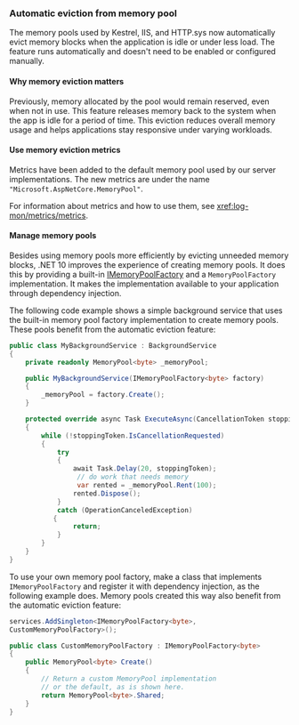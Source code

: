 ### Automatic eviction from memory pool

The memory pools used by Kestrel, IIS, and HTTP.sys now automatically evict memory blocks when the application is idle or under less load. The feature  runs automatically and doesn't need to be enabled or configured manually.

#### Why memory eviction matters

Previously, memory allocated by the pool would remain reserved, even when not in use. This feature releases memory back to the system when the app is idle for a period of time. This eviction reduces overall memory usage and helps applications stay responsive under varying workloads.

#### Use memory eviction metrics

Metrics have been added to the default memory pool used by our server implementations. The new metrics are under the name `"Microsoft.AspNetCore.MemoryPool"`.

For information about metrics and how to use them, see <xref:log-mon/metrics/metrics>.

#### Manage memory pools

Besides using memory pools more efficiently by evicting unneeded memory blocks, .NET 10 improves the experience of creating memory pools. It does this by providing a built-in [IMemoryPoolFactory](https://source.dot.net/#Microsoft.AspNetCore.Connections.Abstractions/IMemoryPoolFactory.cs) and a `MemoryPoolFactory` implementation. It makes the implementation available to your application through dependency injection.

The following code example shows a simple background service that uses the built-in memory pool factory implementation to create memory pools. These pools benefit from the automatic eviction feature:

```csharp
public class MyBackgroundService : BackgroundService
{
    private readonly MemoryPool<byte> _memoryPool;

    public MyBackgroundService(IMemoryPoolFactory<byte> factory)
    {
        _memoryPool = factory.Create();
    }

    protected override async Task ExecuteAsync(CancellationToken stoppingToken)
    {
        while (!stoppingToken.IsCancellationRequested)
        {
            try
            {
                await Task.Delay(20, stoppingToken);
                 // do work that needs memory
                 var rented = _memoryPool.Rent(100);
                rented.Dispose();
            }
            catch (OperationCanceledException)
           {
                return;
            }
        }
    }
}
```

To use your own memory pool factory, make a class that implements `IMemoryPoolFactory` and register it with dependency injection, as the following example does. Memory pools created this way also benefit from the automatic eviction feature:

```csharp
services.AddSingleton<IMemoryPoolFactory<byte>,
CustomMemoryPoolFactory>();

public class CustomMemoryPoolFactory : IMemoryPoolFactory<byte>
{
    public MemoryPool<byte> Create()
    {
        // Return a custom MemoryPool implementation
        // or the default, as is shown here.
        return MemoryPool<byte>.Shared;
    }
}
```
